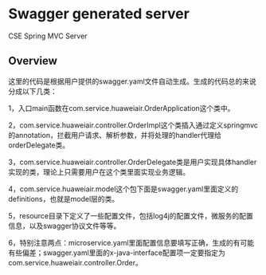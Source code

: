 # Swagger generated server

CSE Spring MVC Server


## Overview
这里的代码是根据用户提供的swagger.yaml文件自动生成。生成的代码总的来说分成以下几类：

1，入口main函数在com.service.huaweiair.OrderApplication这个类中。

2，com.service.huaweiair.controller.OrderImpl这个类插入通过定义springmvc的annotation，拦截用户请求、解析参数，并将处理的handler代理给orderDelegate类。

3，com.service.huaweiair.controller.OrderDelegate类是用户实现具体handler实现的类，理论上只需要用户在这个类里面实现业务逻辑。

4，com.service.huaweiair.model这个包下面是swagger.yaml里面定义的definitions，也就是model层的类。

5，resource目录下定义了一些配置文件，包括log4j的配置文件，微服务的配置信息，以及swagger协议文件等等。

6，特别注意两点：microservice.yaml里面配置信息要填写正确，生成的有可能有些偏差；swagger.yaml里面的x-java-interface配置项一定要指定为com.service.huaweiair.controller.Order。